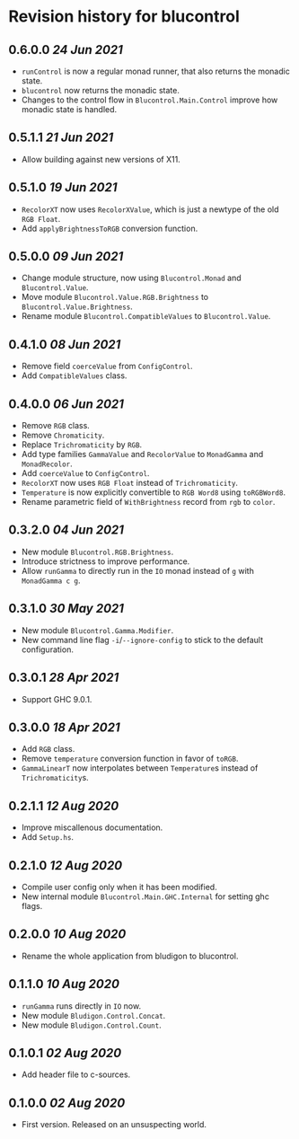 # Revision history for blucontrol

## 0.6.0.0 *24 Jun 2021*

* `runControl` is now a regular monad runner, that also returns the monadic state.
* `blucontrol` now returns the monadic state.
* Changes to the control flow in `Blucontrol.Main.Control` improve how monadic state is handled.

## 0.5.1.1 *21 Jun 2021*

* Allow building against new versions of X11.

## 0.5.1.0 *19 Jun 2021*

* `RecolorXT` now uses `RecolorXValue`, which is just a newtype of the old `RGB Float`.
* Add `applyBrightnessToRGB` conversion function.

## 0.5.0.0 *09 Jun 2021*

* Change module structure, now using `Blucontrol.Monad` and `Blucontrol.Value`.
* Move module `Blucontrol.Value.RGB.Brightness` to `Blucontrol.Value.Brightness`.
* Rename module `Blucontrol.CompatibleValues` to `Blucontrol.Value`.

## 0.4.1.0 *08 Jun 2021*

* Remove field `coerceValue` from `ConfigControl`.
* Add `CompatibleValues` class.

## 0.4.0.0 *06 Jun 2021*

* Remove `RGB` class.
* Remove `Chromaticity`.
* Replace `Trichromaticity` by `RGB`.
* Add type families `GammaValue` and `RecolorValue` to `MonadGamma` and `MonadRecolor`.
* Add `coerceValue` to `ConfigControl`.
* `RecolorXT` now uses `RGB Float` instead of `Trichromaticity`.
* `Temperature` is now explicitly convertible to `RGB Word8` using `toRGBWord8`.
* Rename parametric field of `WithBrightness` record from `rgb` to `color`.

## 0.3.2.0 *04 Jun 2021*

* New module `Blucontrol.RGB.Brightness`.
* Introduce strictness to improve performance.
* Allow `runGamma` to directly run in the `IO` monad instead of `g` with `MonadGamma c g`.

## 0.3.1.0 *30 May 2021*

* New module `Blucontrol.Gamma.Modifier`.
* New command line flag `-i`/`--ignore-config` to stick to the default configuration.

## 0.3.0.1 *28 Apr 2021*

* Support GHC 9.0.1.

## 0.3.0.0 *18 Apr 2021*

* Add `RGB` class.
* Remove `temperature` conversion function in favor of `toRGB`.
* `GammaLinearT` now interpolates between `Temperature`s instead of `Trichromaticity`s.

## 0.2.1.1 *12 Aug 2020*

* Improve miscallenous documentation.
* Add `Setup.hs`.

## 0.2.1.0 *12 Aug 2020*

* Compile user config only when it has been modified.
* New internal module `Blucontrol.Main.GHC.Internal` for setting ghc flags.

## 0.2.0.0 *10 Aug 2020*

* Rename the whole application from bludigon to blucontrol.

## 0.1.1.0 *10 Aug 2020*

* `runGamma` runs directly in `IO` now.
* New module `Bludigon.Control.Concat`.
* New module `Bludigon.Control.Count`.

## 0.1.0.1 *02 Aug 2020*

* Add header file to c-sources.

## 0.1.0.0 *02 Aug 2020*

* First version. Released on an unsuspecting world.
